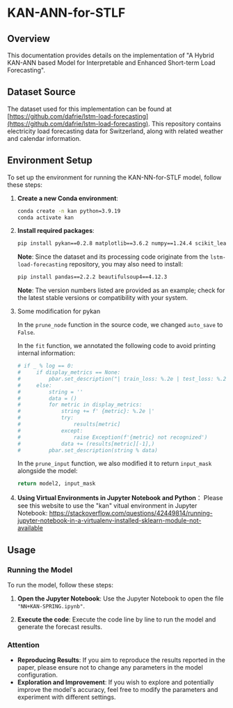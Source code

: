 # KAN-ANN-for-STLF

## Overview

This documentation provides details on the implementation of "A Hybrid KAN-ANN based Model for Interpretable and Enhanced Short-term Load Forecasting".
## Dataset Source

The dataset used for this implementation can be found at [https://github.com/dafrie/lstm-load-forecasting](https://github.com/dafrie/lstm-load-forecasting). This repository contains electricity load forecasting data for Switzerland, along with related weather and calendar information.

## Environment Setup

To set up the environment for running the KAN-NN-for-STLF model, follow these steps:

1. **Create a new Conda environment**:
   ```bash
   conda create -n kan python=3.9.19
   conda activate kan
   ```

2. **Install required packages**:
   ```bash
   pip install pykan==0.2.8 matplotlib==3.6.2 numpy==1.24.4 scikit_learn==1.1.3 setuptools==65.5.0 torch==2.2.2 tqdm==4.66.2 xgboost==2.1.1
   ```

   **Note**: Since the dataset and its processing code originate from the `lstm-load-forecasting` repository, you may also need to install:
   ```bash
   pip install pandas==2.2.2 beautifulsoup4==4.12.3
   ```

   **Note**: The version numbers listed are provided as an example; check for the latest stable versions or compatibility with your system.

3. Some modification for pykan 

   In the `prune_node` function in the source code, we changed `auto_save` to `False`.  
   
   In the `fit` function, we annotated the following code to avoid printing internal information:  
   
   ```python
   # if _ % log == 0:
   #     if display_metrics == None:
   #         pbar.set_description("| train_loss: %.2e | test_loss: %.2e | reg: %.2e | " % (torch.sqrt(train_loss).cpu().detach().numpy(), torch.sqrt(test_loss).cpu().detach().numpy(), reg_.cpu().detach().numpy()))
   #     else:
   #         string = ''
   #         data = ()
   #         for metric in display_metrics:
   #             string += f' {metric}: %.2e |'
   #             try:
   #                 results[metric]
   #             except:
   #                 raise Exception(f'{metric} not recognized')
   #             data += (results[metric][-1],)
   #         pbar.set_description(string % data)
   ```
   
   In the `prune_input` function, we also modified it to return `input_mask` alongside the model:  
   
   ```python
   return model2, input_mask
   ```

4. **Using Virtual Environments in Jupyter Notebook and Python**：
   Please see this website to use the "kan" vitual environment in Jupyter Notebook: https://stackoverflow.com/questions/42449814/running-jupyter-notebook-in-a-virtualenv-installed-sklearn-module-not-available

## Usage

### Running the Model

To run the model, follow these steps:

1. **Open the Jupyter Notebook**:
   Use the Jupyter Notebook to open the file `"NN+KAN-SPRING.ipynb"`.

2. **Execute the code**:
   Execute the code line by line to run the model and generate the forecast results.

### Attention

- **Reproducing Results**: If you aim to reproduce the results reported in the paper, please ensure not to change any parameters in the model configuration.
- **Exploration and Improvement**: If you wish to explore and potentially improve the model's accuracy, feel free to modify the parameters and experiment with different settings.

